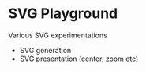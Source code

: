 # SVG Playground

Various SVG experimentations

- SVG generation
- SVG presentation (center, zoom etc)

